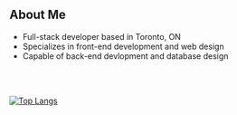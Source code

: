 
## About Me

- Full-stack developer based in Toronto, ON
- Specializes in front-end development and web design
- Capable of back-end devlopment and database design

<br>
<br>

[![Top Langs](https://github-readme-stats.vercel.app/api/top-langs/?username=a-hagar&layout=compact&langs_count=4)](https://github.com/anuraghazra/github-readme-stats)


<br>
<br>
